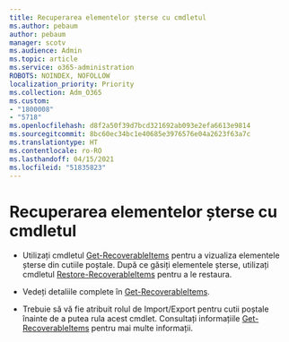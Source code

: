 ```yaml
---
title: Recuperarea elementelor șterse cu cmdletul
ms.author: pebaum
author: pebaum
manager: scotv
ms.audience: Admin
ms.topic: article
ms.service: o365-administration
ROBOTS: NOINDEX, NOFOLLOW
localization_priority: Priority
ms.collection: Adm_O365
ms.custom:
- "1800008"
- "5718"
ms.openlocfilehash: d8f2a50f39d7bcd321692ab093e2efa6613e9814
ms.sourcegitcommit: 8bc60ec34bc1e40685e3976576e04a2623f63a7c
ms.translationtype: HT
ms.contentlocale: ro-RO
ms.lasthandoff: 04/15/2021
ms.locfileid: "51835823"
---
```

# <a name="recover-deleted-items-with-cmdlet"></a>Recuperarea elementelor șterse cu cmdletul

- Utilizați cmdletul [Get-RecoverableItems](https://docs.microsoft.com/powershell/module/exchange/get-recoverableitems?view=exchange-ps) pentru a vizualiza elementele șterse din cutiile poștale. După ce găsiți elementele șterse, utilizați cmdletul [Restore-RecoverableItems](https://docs.microsoft.com/powershell/module/exchange/Restore-RecoverableItems?view=exchange-ps) pentru a le restaura.

- Vedeți detaliile complete în [Get-RecoverableItems](https://docs.microsoft.com/powershell/module/exchange/get-recoverableitems?view=exchange-ps).

- Trebuie să vă fie atribuit rolul de Import/Export pentru cutii poștale înainte de a putea rula acest cmdlet. Consultați informațiile [Get-RecoverableItems](https://docs.microsoft.com/powershell/module/exchange/get-recoverableitems?view=exchange-ps) pentru mai multe informații.
